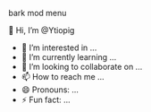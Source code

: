 bark mod menu 

👋 Hi, I’m @Ytiopig
- 👀 I’m interested in ...
- 🌱 I’m currently learning ...
- 💞️ I’m looking to collaborate on ...
- 📫 How to reach me ...
- 😄 Pronouns: ...
- ⚡ Fun fact: ...

<!---
Ytiopig/Ytiopig is a ✨ special ✨ repository because its `README.md` (this file) appears on your GitHub profile.
You can click the Preview link to take a look at your changes.
--->
